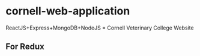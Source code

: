# cornell-web-application
ReactJS+Express+MongoDB+NodeJS = Cornell Veterinary College Website
## For Redux
